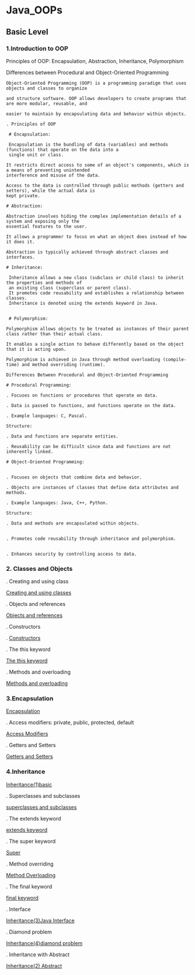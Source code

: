 <h1>Java_OOPs</h1>
<h2>Basic Level</h2>
<h3>1.Introduction to OOP</h3>
  
 Principles of OOP: Encapsulation, Abstraction, Inheritance, Polymorphism
    
 Differences between Procedural and Object-Oriented Programming 
    
    Object-Oriented Programming (OOP) is a programming paradigm that uses objects and classes to organize
    
    and structure software. OOP allows developers to create programs that are more modular, reusable, and
    
    easier to maintain by encapsulating data and behavior within objects.

    . Principles of OOP
    
     # Encapsulation:

     Encapsulation is the bundling of data (variables) and methods (functions) that operate on the data into a
     single unit or class.
    
    It restricts direct access to some of an object's components, which is a means of preventing unintended 
    interference and misuse of the data.
    
    Access to the data is controlled through public methods (getters and setters), while the actual data is 
    kept private.
    
    # Abstraction:

    Abstraction involves hiding the complex implementation details of a system and exposing only the 
    essential features to the user.
    
    It allows a programmer to focus on what an object does instead of how it does it.
    
    Abstraction is typically achieved through abstract classes and interfaces.
   
    # Inheritance:

     Inheritance allows a new class (subclass or child class) to inherit the properties and methods of
     an existing class (superclass or parent class).
     It promotes code reusability and establishes a relationship between classes.
     Inheritance is denoted using the extends keyword in Java.


     # Polymorphism:

    Polymorphism allows objects to be treated as instances of their parent class rather than their actual class.
    
    It enables a single action to behave differently based on the object that it is acting upon.
    
    Polymorphism is achieved in Java through method overloading (compile-time) and method overriding (runtime).

    Differences Between Procedural and Object-Oriented Programming
    
    # Procedural Programming:

    . Focuses on functions or procedures that operate on data.
    
    . Data is passed to functions, and functions operate on the data.
    
    . Example languages: C, Pascal.
    
    Structure:
    
    . Data and functions are separate entities.
    
    . Reusability can be difficult since data and functions are not inherently linked.
    
    # Object-Oriented Programming:
    

    . Focuses on objects that combine data and behavior.
    
    . Objects are instances of classes that define data attributes and methods.

    . Example languages: Java, C++, Python.
    
    Structure:
    
    . Data and methods are encapsulated within objects.
    
    
    . Promotes code reusability through inheritance and polymorphism.
  
    
    . Enhances security by controlling access to data.
    
    
<h3>2. Classes and Objects</h3>


. Creating and using class

<a href="https://github.com/RoBiUlHaSaNj/Java_OOPs/blob/main/OOP(i)/Class" class="my-link" target="_blank">
Creating and using classes
</a>

. Objects and references

 <a href="https://github.com/RoBiUlHaSaNj/Java_OOPs/blob/main/OOP(i)/Object" class="my-link" target="_blank">
  Objects and references
  </a>
  
. Constructors

.  <a href="https://github.com/RoBiUlHaSaNj/Java_OOPs/blob/main/OOP(i)/constructor" class="my-link" target="_blank">
        Constructors
    </a>
    
. The this keyword

<a href="https://github.com/RoBiUlHaSaNj/Java_OOPs/blob/main/OOP(iii)/this%20Keyword" class="my-link" target="_blank">
      The this keyword 
    </a>

. Methods and overloading

<a href="https://github.com/RoBiUlHaSaNj/Java_OOPs/blob/main/OOP(i)/Method%20Overloading" class="my-link" target="_blank">
     Methods and overloading
  
</a>

<h3>3.Encapsulation</h3>

<a href="https://github.com/RoBiUlHaSaNj/Java_OOPs/blob/main/oop(ii)/Encapsulation">Encapsulation</a>


. Access modifiers: private, public, protected, default

<a href="https://github.com/RoBiUlHaSaNj/Java_OOPs/blob/main/OOP(i)/Access%20Modifiers">Access Modifiers</a>


. Getters and Setters

<a href="https://github.com/RoBiUlHaSaNj/Java_OOPs/blob/main/OOP(iii)/Get%20set.java">Getters and Setters</a>



<h3>4.Inheritance</h3>

<a href="https://github.com/RoBiUlHaSaNj/Java_OOPs/blob/main/oop(ii)/Inheritance(1)basic">Inheritance(1)basic</a>


. Superclasses and subclasses

<a href="https://github.com/RoBiUlHaSaNj/Java_OOPs/blob/main/OOP(i)/superclasses%20and%20subclasses">superclasses and subclasses</a>


. The extends keyword

<a href="https://github.com/RoBiUlHaSaNj/Java_OOPs/blob/main/OOP(iii)/extends%20keyword">extends keyword</a>


. The super keyword

<a href="https://github.com/RoBiUlHaSaNj/Java_OOPs/blob/main/OOP(i)/Super">Super</a>

. Method overriding

<a href="https://github.com/RoBiUlHaSaNj/Java_OOPs/blob/main/OOP(i)/Method%20Overloading">Method Overloading</a>


. The final keyword  

<a href="https://github.com/RoBiUlHaSaNj/Java_OOPs/blob/main/OOP(iii)/final%20keyword">final keyword</a>


. Interface

<a href="https://github.com/RoBiUlHaSaNj/Java_OOPs/blob/main/oop(ii)/Inheritance(3)Java%20Interface">Inheritance(3)Java Interface</a>

. Diamond problem

<a href="https://github.com/RoBiUlHaSaNj/Java_OOPs/blob/main/oop(ii)/Inheritance(4)diamond%20problem">Inheritance(4)diamond problem</a>

. Inheritance with Abstract

<a href="https://github.com/RoBiUlHaSaNj/Java_OOPs/blob/main/oop(ii)/Inheritance(2)%20Abstract">Inheritance(2) Abstract</a>




